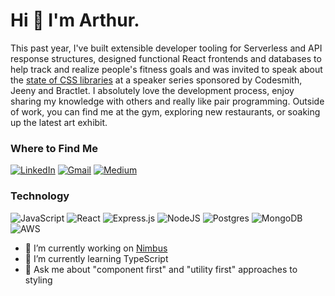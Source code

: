# Hi 👋 I'm Arthur. 

This past year, I've built extensible developer tooling for Serverless and API response structures, designed functional React frontends and databases to help track and realize people's fitness goals and was invited to speak about the [state of CSS libraries](https://www.youtube.com/watch?v=d6jGT5SKE_A) at a speaker series sponsored by Codesmith, Jeeny and Bractlet. I absolutely love the development process, enjoy sharing my knowledge with others and really like pair programming. Outside of work, you can find me at the gym, exploring new restaurants, or soaking up the latest art exhibit.

<h3>Where to Find Me</h3>

[![LinkedIn](https://img.shields.io/badge/linkedin-%230077B5.svg?style=for-the-badge&logo=linkedin&logoColor=white)](https://www.linkedin.com/in/arthursu/)
[![Gmail](https://img.shields.io/badge/Gmail-D14836?style=for-the-badge&logo=gmail&logoColor=white)](mailto:arthur.su.dev@gmail.com)
[![Medium](https://img.shields.io/badge/Medium-Follow-%2312100E?style=for-the-badge&logo=medium)](https://medium.com/@arthursu22)



<h3>Technology</h3>
  
![JavaScript](https://img.shields.io/badge/javascript-%23323330.svg?style=for-the-badge&logo=javascript&logoColor=%23F7DF1E)
![React](https://img.shields.io/badge/react-%2320232a.svg?style=for-the-badge&logo=react&logoColor=%2361DAFB)
![Express.js](https://img.shields.io/badge/express.js-%23404d59.svg?style=for-the-badge&logo=express&logoColor=%2361DAFB)
![NodeJS](https://img.shields.io/badge/node.js-6DA55F?style=for-the-badge&logo=node.js&logoColor=white)
![Postgres](https://img.shields.io/badge/postgres-%23316192.svg?style=for-the-badge&logo=postgresql&logoColor=white)
![MongoDB](https://img.shields.io/badge/MongoDB-%234ea94b.svg?style=for-the-badge&logo=mongodb&logoColor=white)
![AWS](https://img.shields.io/badge/AWS-%23FF9900.svg?style=for-the-badge&logo=amazon-aws&logoColor=white)

- 🔭 I’m currently working on [Nimbus](https://github.com/oslabs-beta/nimbus)
- 🌱 I’m currently learning TypeScript
- 💬 Ask me about "component first" and "utility first" approaches to styling

